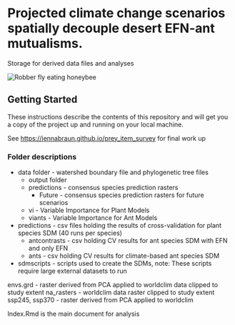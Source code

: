 # Projected climate change scenarios spatially decouple desert EFN-ant mutualisms.
Storage for derived data files and analyses 

![Robber fly eating honeybee](/robberfly.jpg)

## Getting Started

These instructions describe the contents of this repository and will get you a copy of the project up and running on your local machine. 

See https://jennabraun.github.io/prey_item_survey for final work up 

### Folder descriptions

* data folder - watershed boundary file and phylogenetic tree files
    * output folder
	* predictions - consensus species prediction rasters
		* Future - consensus species prediction rasters for future scenarios
	* vi - Variable Importance for Plant Models
	* viants - Variable Importance for Ant Models
* predictions - csv files holding the results of cross-validation for plant species SDM (40 runs per species)
	* antcontrasts - csv holding CV results for ant species SDM with EFN and only EFN
	* ants - csv holding CV results for climate-based ant species SDM
* sdmscripts - scripts used to create the SDMs, note: These scripts require large external datasets to run

envs.grd - raster derived from PCA applied to worldclim data clipped to study extent
na_rasters - worldclim data raster clipped to study extent
ssp245, ssp370 - raster derived from PCA applied to worldclim


Index.Rmd is the main document for analysis
